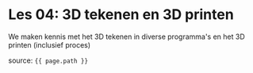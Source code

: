 # Les 04: 3D tekenen en 3D printen

We maken kennis met het 3D tekenen in diverse programma's en het 3D printen (inclusief proces)


source: `{{ page.path }}`
